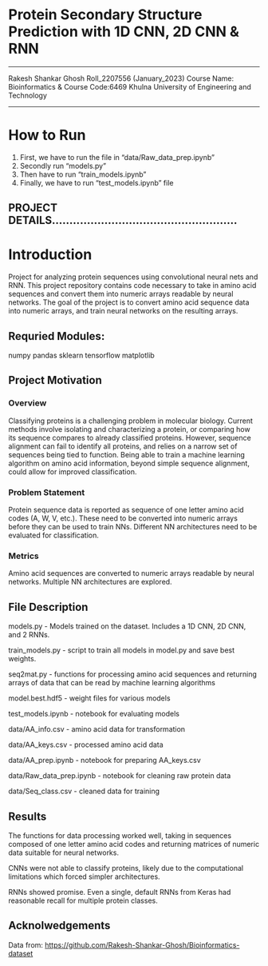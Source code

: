# Protein Secondary Structure Prediction with 1D CNN, 2D CNN & RNN
___________________________________________________________________

Rakesh Shankar Ghosh
Roll_2207556 (January_2023)
Course Name: Bioinformatics & Course Code:6469
Khulna University of Engineering and Technology
___________________________________________________________________

# How to Run

1.	First, we have to run the file in “data/Raw_data_prep.ipynb”
2.	Secondly run “models.py”
3.	Then have to run “train_models.ipynb”
4.	Finally, we have to run “test_models.ipynb” file


## PROJECT DETAILS.....................................................


# Introduction
Project for analyzing protein sequences using convolutional neural nets and RNN. This project repository contains code necessary to take in amino acid sequences and convert them into numeric arrays readable by neural networks. The goal of the project is to convert amino acid sequence data into numeric arrays, and train neural networks on the resulting arrays. 

## Requried Modules:

numpy
pandas
sklearn
tensorflow
matplotlib
    
## Project Motivation

### Overview
Classifying proteins is a challenging problem in molecular biology. Current methods involve isolating and characterizing a protein, or comparing how its sequence compares to already classified proteins. However, sequence alignment can fail to identify all proteins, and relies on a narrow set of sequences being tied to function. Being able to train a machine learning algorithm on amino acid information, beyond simple sequence alignment, could allow for improved classification.

### Problem Statement
Protein sequence data is reported as sequence of one letter
amino acid codes (A, W, V, etc.). These need to be converted
into numeric arrays before they can be used to train NNs.
Different NN architectures need to be evaluated for classification.

### Metrics
Amino acid sequences are converted to numeric
arrays readable by neural networks. Multiple NN architectures
are explored. 

## File Description

models.py - Models trained on the dataset. Includes a 1D CNN, 2D CNN, and 2 RNNs.

train_models.py - script to train all models in model.py and save
best weights.

seq2mat.py - functions for processing amino acid sequences and returning arrays of data that can be read by machine learning
algorithms

model.best.hdf5 - weight files for various models

test_models.ipynb - notebook for evaluating models

data/AA_info.csv - amino acid data for transformation

data/AA_keys.csv - processed amino acid data

data/AA_prep.ipynb - notebook for preparing AA_keys.csv

data/Raw_data_prep.ipynb - notebook for cleaning raw protein data

data/Seq_class.csv - cleaned data for training

## Results

The functions for data processing worked well, taking in sequences
composed of one letter amino acid codes and returning matrices
of numeric data suitable for neural networks.

CNNs were not able to classify proteins, likely due to the
computational limitations which forced simpler architectures.

RNNs showed promise. Even a single, default RNNs from Keras
had reasonable recall for multiple protein classes.

## Acknolwedgements

Data from: https://github.com/Rakesh-Shankar-Ghosh/Bioinformatics-dataset

